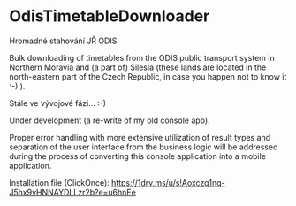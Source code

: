 # OdisTimetableDownloader

Hromadné stahování JŘ ODIS

Bulk downloading of timetables from the ODIS public transport system in Northern Moravia and (a part of) Silesia (these lands are located in the north-eastern part of the Czech Republic, in case you happen not to know it :-) ).

Stále ve vývojové fázi... :-)

Under development (a re-write of my old console app).

Proper error handling with more extensive utilization of result types and separation of the user interface from the business logic will be addressed during the process of converting this console application into a mobile application.

Installation file (ClickOnce): https://1drv.ms/u/s!Aoxczq1nq-J5hx9vHNNAYDLLzr2b?e=u6hnEe
